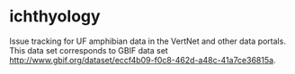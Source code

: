 ichthyology
===========

Issue tracking for UF amphibian data in the VertNet and other data portals. This data set corresponds to GBIF data set http://www.gbif.org/dataset/eccf4b09-f0c8-462d-a48c-41a7ce36815a.
